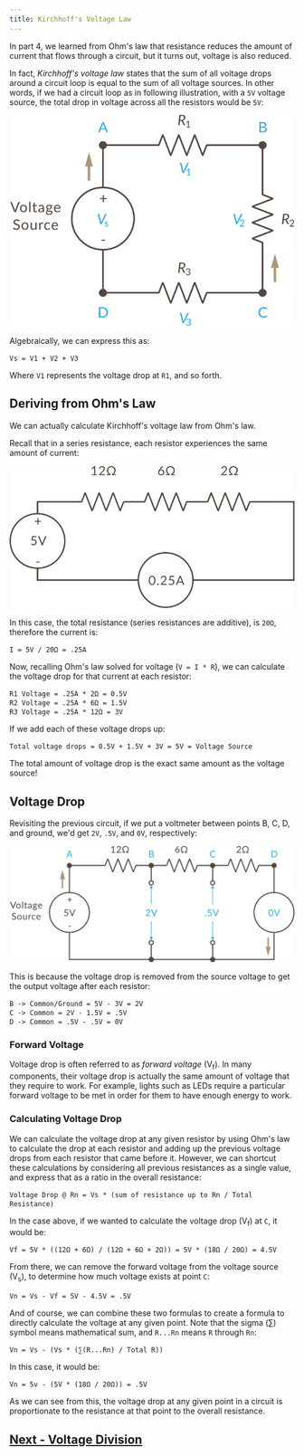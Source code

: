 ```yaml
---
title: Kirchhoff's Voltage Law
---
```


In part 4, we learned from Ohm's law that resistance reduces the amount of current that flows through a circuit, but it turns out, voltage is also reduced.

In fact, _Kirchhoff's voltage law_ states that the sum of all voltage drops around a circuit loop is equal to the sum of all voltage sources. In other words, if we had a circuit loop as in following illustration, with a `5V` voltage source, the total drop in voltage across all the resistors would be `5V`:

![](../Kirchhoffs_Voltage_Law.svg)

Algebraically, we can express this as:

```
Vs = V1 + V2 + V3
```
Where `V1` represents the voltage drop at `R1`, and so forth.

## Deriving from Ohm's Law

We can actually calculate Kirchhoff's voltage law from Ohm's law. 

Recall that in a series resistance, each resistor experiences the same amount of current:

![](../VoltageLaw_Calculation_Circuit.svg)

In this case, the total resistance (series resistances are additive), is `20Ω`, therefore the current is:

```
I = 5V / 20Ω = .25A
```

Now, recalling Ohm's law solved for voltage (`V = I * R`), we can calculate the voltage drop for that current at each resistor:

```
R1 Voltage = .25A * 2Ω = 0.5V
R2 Voltage = .25A * 6Ω = 1.5V
R3 Voltage = .25A * 12Ω = 3V
```

If we add each of these voltage drops up:

```
Total voltage drops = 0.5V + 1.5V + 3V = 5V = Voltage Source
```

The total amount of voltage drop is the exact same amount as the voltage source!

## Voltage Drop

Revisiting the previous circuit, if we put a voltmeter between points B, C, D, and ground, we'd get `2V`, `.5V`, and `0V`, respectively:

![](../VoltageLaw_Calculated_Circuit.svg)

This is because the voltage drop is removed from the source voltage to get the output voltage after each resistor:

```
B -> Common/Ground = 5V - 3V = 2V
C -> Common = 2V - 1.5V = .5V
D -> Common = .5V - .5V = 0V
```

### Forward Voltage

Voltage drop is often referred to as _forward voltage_ (V<sub>f</sub>). In many components, their voltage drop is actually the same amount of voltage that they require to work. For example, lights such as LEDs require a particular forward voltage to be met in order for them to have enough energy to work.

### Calculating Voltage Drop

We can calculate the voltage drop at any given resistor by using Ohm's law to calculate the drop at each resistor and adding up the previous voltage drops from each resistor that came before it. However, we can shortcut these calculations by considering all previous resistances as a single value, and express that as a ratio in the overall resistance:

```
Voltage Drop @ Rn = Vs * (sum of resistance up to Rn / Total Resistance)
```

In the case above, if we wanted to calculate the voltage drop (V<sub>f</sub>) at `C`, it would be:

```
Vf = 5V * ((12Ω + 6Ω) / (12Ω + 6Ω + 2Ω)) = 5V * (18Ω / 20Ω) = 4.5V
```

From there, we can remove the forward voltage from the voltage source (V<sub>s</sub>), to determine how much voltage exists at point `C`:

```
Vn = Vs - Vf = 5V - 4.5V = .5V
```

And of course, we can combine these two formulas to create a formula to directly calculate the voltage at any given point.  Note that the sigma (∑) symbol means mathematical sum, and `R...Rn` means `R` through `Rn`:

```
Vn = Vs - (Vs * (∑(R...Rn) / Total R))
```

In this case, it would be:

```
Vn = 5v - (5V * (18Ω / 20Ω)) = .5V
```

As we can see from this, the voltage drop at any given point in a circuit is proportionate to the resistance at that point to the overall resistance.

## [Next - Voltage Division](../Voltage_Division)

<br/>